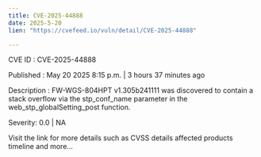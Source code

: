 ```yaml
---
title: CVE-2025-44888
date: 2025-5-20
lien: "https://cvefeed.io/vuln/detail/CVE-2025-44888"

---
```


CVE ID : CVE-2025-44888

Published :  May 20
2025
8:15 p.m. | 3 hours
37 minutes ago

Description : FW-WGS-804HPT v1.305b241111 was discovered to contain a stack overflow via the stp_conf_name parameter in the web_stp_globalSetting_post function.

Severity: 0.0 | NA

Visit the link for more details
such as CVSS details
affected products
timeline
and more...
